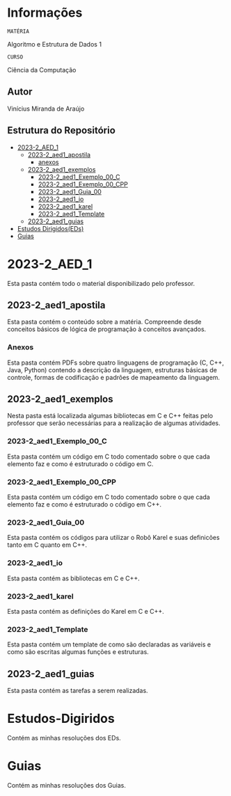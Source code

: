 # Informações

`MATÉRIA`

Algoritmo e Estrutura de Dados 1

`CURSO`

Ciência da Computação

## Autor

Vinícius Miranda de Araújo

## Estrutura do Repositório

- [2023-2_AED_1](#2023-2_AED_1)
    - [2023-2_aed1_apostila](#2023-2_aed1_apostila)
        - [anexos](#anexos)
    - [2023-2_aed1_exemplos](#2023-2_aed1_exemplos)
        - [2023-2_aed1_Exemplo_00_C](#2023-2_aed1_Exemplo_00_C)
        - [2023-2_aed1_Exemplo_00_CPP](#2023-2_aed1_Exemplo_00_C)
        - [2023-2_aed1_Guia_00](#2023-2_aed1_Guia_00)
        - [2023-2_aed1_io](#2023-2_aed1_io)
        - [2023-2_aed1_karel](#2023-2_aed1_karel)
        - [2023-2_aed1_Template](#2023-2_aed1_Template)
    - [2023-2_aed1_guias](#2023-2_aed1_guias)
- [Estudos Dirigidos(EDs)](#Estudos-Digiridos)
- [Guias](#Guias)

# 2023-2_AED_1

Esta pasta contém todo o material disponibilizado pelo professor.

## 2023-2_aed1_apostila

Esta pasta contém o conteúdo sobre a matéria. Compreende desde conceitos básicos de lógica de programação à conceitos avançados.

### Anexos 

Esta pasta contém PDFs sobre quatro linguagens de programação (C, C++, Java, Python) contendo a descrição da linguagem, estruturas básicas de controle, formas de codificação e padrões de mapeamento da linguagem.

## 2023-2_aed1_exemplos

Nesta pasta está localizada algumas bibliotecas em C e C++ feitas pelo professor que serão necessárias para a realização de algumas atividades.

### 2023-2_aed1_Exemplo_00_C

Esta pasta contém um código em C todo comentado sobre o que cada elemento faz e como é estruturado o código em C.

### 2023-2_aed1_Exemplo_00_CPP

Esta pasta contém um código em C todo comentado sobre o que cada elemento faz e como é estruturado o código em C++.

### 2023-2_aed1_Guia_00

Esta pasta contém os códigos para utilizar o Robô Karel e suas definicões tanto em C quanto em C++.

### 2023-2_aed1_io

Esta pasta contém as bibliotecas em C e C++.

### 2023-2_aed1_karel

Esta pasta contém as definições do Karel em C e C++.

### 2023-2_aed1_Template

Esta pasta contém um template de como são declaradas as variáveis e como são escritas algumas funções e estruturas.

## 2023-2_aed1_guias

Esta pasta contém as tarefas a serem realizadas.

# Estudos-Digiridos

Contém as minhas resoluções dos EDs.

# Guias

Contém as minhas resoluções dos Guias.
